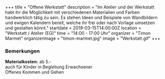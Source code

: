 +++
title = "Offene Werkstatt"
description = "Im Atelier und der Werkstatt habt ihr die Möglichkeit mit verschiedenen Materialien und Farben handwerklich tätig zu sein. Es stehen Ideen und Beispiele von Wandbildern und ewigen Kalendern bereit, welche ihr frei oder nach Vorlage umsetzen und gestalten könnt."
startdate = 2019-03-15T14:00:00Z
location = "Werkstatt / Atelier (EG)"
time = "14:00 - 17:00 Uhr"
organizer = "Timon Marmet"
organizerimage = "timon-marmet.jpg"
image = "Werkstatt.gif"
+++

### Bemerkungen
**Materialkosten:** ab 5.-    
auch für Kinder in Begleitung Erwachsener    
Offenes Kommen und Gehen
